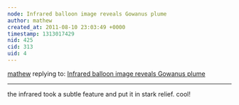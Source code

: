 ```yaml
---
node: Infrared balloon image reveals Gowanus plume
author: mathew
created_at: 2011-08-10 23:03:49 +0000
timestamp: 1313017429
nid: 425
cid: 313
uid: 4
---
```




[mathew](../profile/mathew) replying to: [Infrared balloon image reveals Gowanus plume](../notes/liz/8-3-2011/ir-reveals-gowanus-plume)

----
the infrared took a subtle feature and put it in stark relief.  cool!